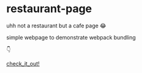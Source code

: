 # restaurant-page

uhh not a restaurant but a cafe page :joy:

simple webpage to demonstrate webpack bundling

:point_down:

[check_it_out!](https://misaw-kun.github.io/restaurant-page/)
